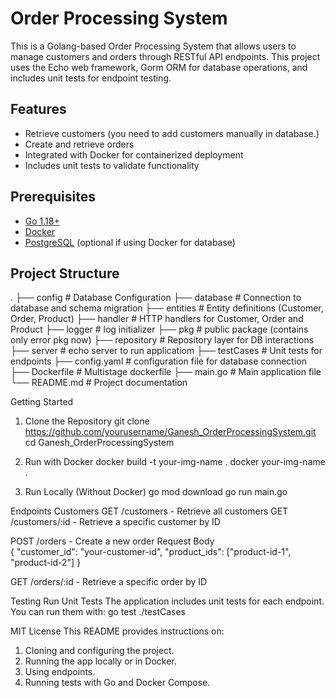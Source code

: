 
# Order Processing System

This is a Golang-based Order Processing System that allows users to manage customers and orders through RESTful API endpoints. This project uses the Echo web framework, Gorm ORM for database operations, and includes unit tests for endpoint testing.

## Features

- Retrieve customers (you need to add customers manually in database.)
- Create and retrieve orders
- Integrated with Docker for containerized deployment
- Includes unit tests to validate functionality

## Prerequisites

- [Go 1.18+](https://golang.org/dl/)
- [Docker](https://www.docker.com/get-started)
- [PostgreSQL](https://www.postgresql.org/download/) (optional if using Docker for database)

## Project Structure

.
├── config # Database Configuration
├── database # Connection to database and schema migration
├── entities # Entity definitions (Customer, Order, Product)
├── handler # HTTP handlers for Customer, Order and Product
├── logger # log initializer
├── pkg # public package (contains only error pkg now)
├── repository # Repository layer for DB interactions
├── server # echo server to run applicatiom
├── testCases # Unit tests for endpoints
├── config.yaml # configuration file for database connection
├── Dockerfile # Multistage dockerfile
├── main.go # Main application file
└── README.md # Project documentation

Getting Started

1. Clone the Repository
   git clone https://github.com/yourusername/Ganesh_OrderProcessingSystem.git
   cd Ganesh_OrderProcessingSystem

2. Run with Docker
   docker build -t your-img-name .
   docker your-img-name .

3. Run Locally (Without Docker)
   go mod download
   go run main.go

Endpoints
Customers
GET /customers - Retrieve all customers
GET /customers/:id - Retrieve a specific customer by ID

POST /orders - Create a new order
Request Body  
 {
"customer_id": "your-customer-id",
"product_ids": ["product-id-1", "product-id-2"]
}

GET /orders/:id - Retrieve a specific order by ID

Testing
Run Unit Tests
The application includes unit tests for each endpoint. You can run them with:
go test ./testCases

MIT License
This README provides instructions on:

1. Cloning and configuring the project.
2. Running the app locally or in Docker.
3. Using endpoints.
4. Running tests with Go and Docker Compose.

